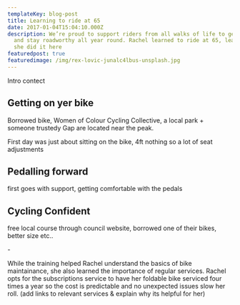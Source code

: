 ```yaml
---
templateKey: blog-post
title: Learning to ride at 65
date: 2017-01-04T15:04:10.000Z
description: We’re proud to support riders from all walks of life to get riding
  and stay roadworthy all year round. Rachel learned to ride at 65, learn how
  she did it here
featuredpost: true
featuredimage: /img/rex-lovic-junalc4lbus-unsplash.jpg
---
```

Intro contect

## Getting on yer bike

Borrowed bike, Women of Colour Cycling Collective, a local park + someone trustedy Gap are located near the peak.

First day was just about sitting on the bike, 4ft nothing so a lot of seat adjustments

## Pedalling forward

first goes with support, getting comfortable with the pedals 

## Cycling Confident

free local course through council website, borrowed one of their bikes, better size etc..

\-

While the training helped Rachel understand the basics of bike maintainance, she also learned the importance of regular services. Rachel opts for the subscriptions service to have her foldable bike serviced four times a year so the cost is predictable and no unexpected issues slow her roll. (add links to relevant services & explain why its helpful for her)
